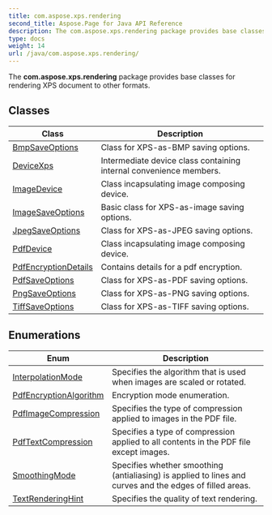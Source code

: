 ```yaml
---
title: com.aspose.xps.rendering
second_title: Aspose.Page for Java API Reference
description: The com.aspose.xps.rendering package provides base classes for rendering XPS document to other formats.
type: docs
weight: 14
url: /java/com.aspose.xps.rendering/
---
```


The **com.aspose.xps.rendering** package provides base classes for rendering XPS document to other formats.


## Classes

| Class | Description |
| --- | --- |
| [BmpSaveOptions](../com.aspose.xps.rendering/bmpsaveoptions) | Class for XPS-as-BMP saving options. |
| [DeviceXps](../com.aspose.xps.rendering/devicexps) | Intermediate device class containing internal convenience members. |
| [ImageDevice](../com.aspose.xps.rendering/imagedevice) | Class incapsulating image composing device. |
| [ImageSaveOptions](../com.aspose.xps.rendering/imagesaveoptions) | Basic class for XPS-as-image saving options. |
| [JpegSaveOptions](../com.aspose.xps.rendering/jpegsaveoptions) | Class for XPS-as-JPEG saving options. |
| [PdfDevice](../com.aspose.xps.rendering/pdfdevice) | Class incapsulating image composing device. |
| [PdfEncryptionDetails](../com.aspose.xps.rendering/pdfencryptiondetails) | Contains details for a pdf encryption. |
| [PdfSaveOptions](../com.aspose.xps.rendering/pdfsaveoptions) | Class for XPS-as-PDF saving options. |
| [PngSaveOptions](../com.aspose.xps.rendering/pngsaveoptions) | Class for XPS-as-PNG saving options. |
| [TiffSaveOptions](../com.aspose.xps.rendering/tiffsaveoptions) | Class for XPS-as-TIFF saving options. |

## Enumerations

| Enum | Description |
| --- | --- |
| [InterpolationMode](../com.aspose.xps.rendering/interpolationmode) | Specifies the algorithm that is used when images are scaled or rotated. |
| [PdfEncryptionAlgorithm](../com.aspose.xps.rendering/pdfencryptionalgorithm) | Encryption mode enumeration. |
| [PdfImageCompression](../com.aspose.xps.rendering/pdfimagecompression) | Specifies the type of compression applied to images in the PDF file. |
| [PdfTextCompression](../com.aspose.xps.rendering/pdftextcompression) | Specifies a type of compression applied to all contents in the PDF file except images. |
| [SmoothingMode](../com.aspose.xps.rendering/smoothingmode) | Specifies whether smoothing (antialiasing) is applied to lines and curves and the edges of filled areas. |
| [TextRenderingHint](../com.aspose.xps.rendering/textrenderinghint) | Specifies the quality of text rendering. |
